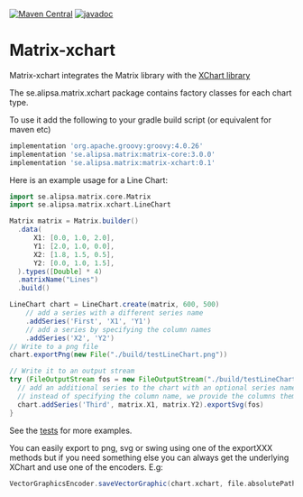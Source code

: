 [![Maven Central](https://maven-badges.herokuapp.com/maven-central/se.alipsa.matrix/matrix-xchart/badge.svg)](https://maven-badges.herokuapp.com/maven-central/se.alipsa.matrix/matrix-xchart)
[![javadoc](https://javadoc.io/badge2/se.alipsa.matrix/matrix-xchart/javadoc.svg)](https://javadoc.io/doc/se.alipsa.matrix/matrix-xchart)
# Matrix-xchart

Matrix-xchart integrates the Matrix library with the [XChart library](https://knowm.org/open-source/xchart/)

The se.alipsa.matrix.xchart package contains factory classes for each chart type.

To use it add the following to your gradle build script (or equivalent for maven etc)
```groovy
implementation 'org.apache.groovy:groovy:4.0.26'
implementation 'se.alipsa.matrix:matrix-core:3.0.0'
implementation 'se.alipsa.matrix:matrix-xchart:0.1'
```
Here is an example usage for a Line Chart:

```groovy
import se.alipsa.matrix.core.Matrix
import se.alipsa.matrix.xchart.LineChart

Matrix matrix = Matrix.builder()
  .data(
      X1: [0.0, 1.0, 2.0],
      Y1: [2.0, 1.0, 0.0],
      X2: [1.8, 1.5, 0.5],
      Y2: [0.0, 1.0, 1.5],
  ).types([Double] * 4)
  .matrixName("Lines")
  .build()

LineChart chart = LineChart.create(matrix, 600, 500)
    // add a series with a different series name
    .addSeries('First', 'X1', 'Y1')
    // add a series by specifying the column names
    .addSeries('X2', 'Y2')
// Write to a png file
chart.exportPng(new File("./build/testLineChart.png"))

// Write it to an output stream
try (FileOutputStream fos = new FileOutputStream("./build/testLineChart2.svg")) {
  // add an additional series to the chart with an optional series name
  // instead of specifying the column name, we provide the columns themselves
  chart.addSeries('Third', matrix.X1, matrix.Y2).exportSvg(fos)
}
```
See the [tests](https://github.com/Alipsa/matrix/tree/main/matrix-xchart/src/test/groovy/test/alipsa/matrix/xchart) for more examples.

You can easily export to png, svg or swing using one of the exportXXX methods but if you need something else you can always get the underlying XChart and use one of the encoders. E.g:
```groovy
VectorGraphicsEncoder.saveVectorGraphic(chart.xchart, file.absolutePath, VectorGraphicsEncoder.VectorGraphicsFormat.PDF)
```